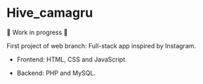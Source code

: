 # Hive_camagru

🚧 Work in progress 🚧

First project of web branch: Full-stack app inspired by Instagram.

- Frontend: HTML, CSS and JavaScript.

- Backend: PHP and MySQL.
